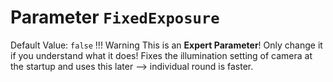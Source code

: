 # Parameter `FixedExposure`
Default Value: `false`
!!! Warning
    This is an **Expert Parameter**! Only change it if you understand what it does!
Fixes the illumination setting of camera at the startup and uses this later -->
individual round is faster.
